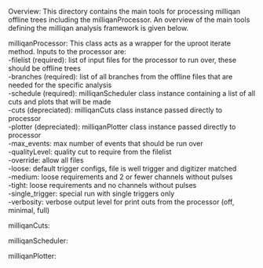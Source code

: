 Overview:
  This directory contains the main tools for processing milliqan offline trees including the milliqanProcessor. An overview of the main tools defining the milliqan analysis framework is given below.
  
milliqanProcessor: This class acts as a wrapper for the uproot iterate method. Inputs to the processor are: <br>
    -filelist (required): list of input files for the processor to run over, these should be offline trees <br>
     -branches (required): list of all branches from the offline files that are needed for the specific analysis <br>
    -schedule (required): milliqanScheduler class instance containing a list of all cuts and plots that will be made <br>
    -cuts (depreciated): milliqanCuts class instance passed directly to processor <br>
    -plotter (depreciated): milliqanPlotter class instance passed directly to processor <br>
    -max_events: max number of events that should be run over <br>
    -qualityLevel: quality cut to require from the filelist <br>
        -override: allow all files <br>
        -loose: default trigger configs, file is well trigger and digitizer matched <br>
        -medium: loose requirements and 2 or fewer channels without pulses <br>
        -tight: loose requirements and no channels without pulses <br>
        -single_trigger: special run with single triggers only <br>
    -verbosity: verbose output level for print outs from the processor (off, minimal, full) <br>

milliqanCuts:

milliqanScheduler:

milliqanPlotter:

  
